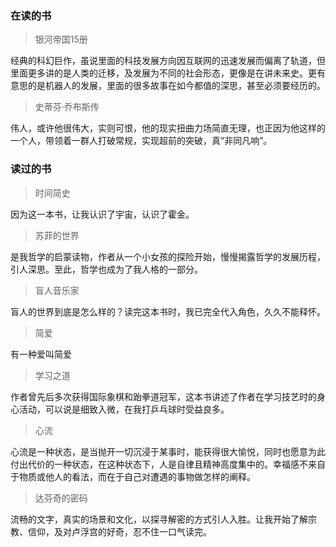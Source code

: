 ### 在读的书

>银河帝国15册

经典的科幻巨作，虽说里面的科技发展方向因互联网的迅速发展而偏离了轨道，但里面更多讲的是人类的迁移，及发展为不同的社会形态，更像是在讲未来史。更有意思的是机器人的发展，里面的很多故事在如今都值的深思，甚至必须要经历的。

> 史蒂芬·乔布斯传

伟人，或许他很伟大，实则可恨，他的现实扭曲力场简直无理，也正因为他这样的一个人，带领着一群人打破常规，实现超前的突破，真“非同凡响”。

### 读过的书

> 时间简史

因为这一本书，让我认识了宇宙，认识了霍金。

> 苏菲的世界

是我哲学的启蒙读物，作者从一个小女孩的探险开始，慢慢揭露哲学的发展历程，引人深思。至此，哲学也成为了我人格的一部分。

> 盲人音乐家

盲人的世界到底是怎么样的？读完这本书时，我已完全代入角色，久久不能释怀。

> 简爱

有一种爱叫简爱

> 学习之道

作者曾先后多次获得国际象棋和跆拳道冠军，这本书讲述了作者在学习技艺时的身心活动，可以说是细致入微，在我打乒乓球时受益良多。

>心流

心流是一种状态，是当抛开一切沉浸于某事时，能获得很大愉悦，同时也愿意为此付出代价的一种状态，在这种状态下，人是自律且精神高度集中的。幸福感不来自于物质或他人的看法，而在于自己对遭遇的事物做怎样的阐释。

> 达芬奇的密码

流畅的文字，真实的场景和文化，以探寻解密的方式引人入胜。让我开始了解宗教、信仰，及对卢浮宫的好奇，忍不住一口气读完。

